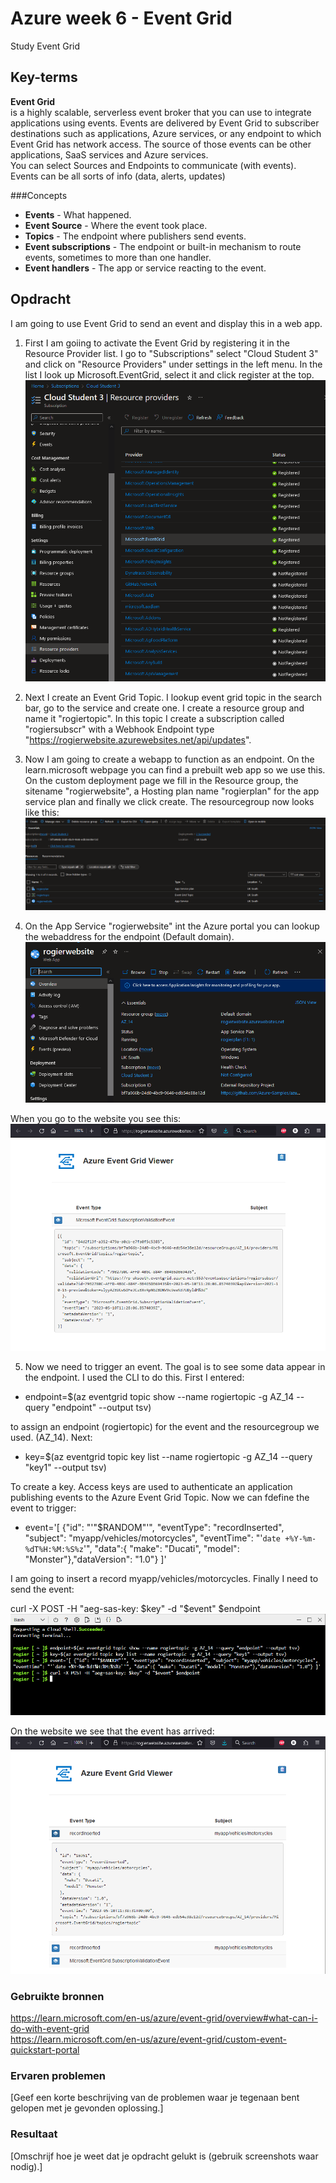 # Azure week 6 - Event Grid
Study Event Grid  

## Key-terms
**Event Grid**  
is a highly scalable, serverless event broker that you can use to integrate applications using events. Events are delivered by Event Grid to subscriber destinations such as applications, Azure services, or any endpoint to which Event Grid has network access. The source of those events can be other applications, SaaS services and Azure services.  
You can select Sources and Endpoints to communicate (with events). Events can be all sorts of info (data, alerts, updates)

###Concepts
- **Events** - What happened.  
- **Event Source** - Where the event took place.  
- **Topics** - The endpoint where publishers send events.  
- **Event subscriptions** - The endpoint or built-in mechanism to route events, sometimes to more than one handler.  
- **Event handlers** - The app or service reacting to the event.  


## Opdracht
I am going to use Event Grid to send an event and display this in a web app. 
1. First I am goiing to activate the Event Grid by registering it in the Resource Provider list. I go to "Subscriptions" select "Cloud Student 3" and click on "Resource Providers" under settings in the left menu. In the list I look up Microsoft.EventGrid, select it and click register at the top.  
![](https://github.com/techgrounds/techgrounds-Rogier1978/blob/main/00_includes/07_Azure_03/AZ_14%20-%2017%20eventgrid%20register.png)  


2. Next I create an Event Grid Topic. I lookup event grid topic in the search bar, go to the service and create one. I create a resource group and name it "rogiertopic". In this topic I create a subscription called "rogiersubscr" with a Webhook Endpoint type "https://rogierwebsite.azurewebsites.net/api/updates".

3. Now I am going to create a webapp to function as an endpoint. On the learn.microsoft webpage you can find a prebuilt web app so we use this. On the custom deployment page we fill in the Resource group, the sitename "rogierwebsite", a Hosting plan name "rogierplan" for the app service plan and finally we click create. The resourcegroup now looks like this:  
![](https://github.com/techgrounds/techgrounds-Rogier1978/blob/main/00_includes/07_Azure_03/AZ_14%20-%2018%20resource%20group.png)    
  
4. On the App Service "rogierwebsite" int the Azure portal you can lookup the webaddress for the endpoint (Default domain).  
![](https://github.com/techgrounds/techgrounds-Rogier1978/blob/main/00_includes/07_Azure_03/AZ_14%20-%2019%20rogierwebsite.png)  

When you go to the website you see this:  
![](https://github.com/techgrounds/techgrounds-Rogier1978/blob/main/00_includes/07_Azure_03/AZ_14%20-%2020%20event%20grid%20webpage%201.png)  

5. Now we need to trigger an event. The goal is to see some data appear in the endpoint. I used the CLI to do this. First I entered:  
  
- endpoint=$(az eventgrid topic show --name rogiertopic -g AZ_14 --query "endpoint" --output tsv)
  
to assign an endpoint (rogiertopic) for the event and the resourcegroup we used. (AZ_14).
Next:  
  
- key=$(az eventgrid topic key list --name rogiertopic -g AZ_14 --query "key1" --output tsv)  
  
To create a key. Access keys are used to authenticate an application publishing events to the Azure Event Grid Topic. Now we can fdefine the event to trigger:  

- event='[ {"id": "'"$RANDOM"'", "eventType": "recordInserted", "subject": "myapp/vehicles/motorcycles", "eventTime": "'`date +%Y-%m-%dT%H:%M:%S%z`'", "data":{ "make": "Ducati", "model": "Monster"},"dataVersion": "1.0"} ]'  
  
I am going to insert a record myapp/vehicles/motorcycles. Finally I need to send the event:  

curl -X POST -H "aeg-sas-key: $key" -d "$event" $endpoint  
![](https://github.com/techgrounds/techgrounds-Rogier1978/blob/main/00_includes/07_Azure_03/AZ_14%20-%2021%20bash.png)  
  
On the website we see that the event has arrived:  
![](https://github.com/techgrounds/techgrounds-Rogier1978/blob/main/00_includes/07_Azure_03/AZ_14%20-%2022%20web%20finally.png)  





### Gebruikte bronnen
https://learn.microsoft.com/en-us/azure/event-grid/overview#what-can-i-do-with-event-grid  
https://learn.microsoft.com/en-us/azure/event-grid/custom-event-quickstart-portal  



### Ervaren problemen
[Geef een korte beschrijving van de problemen waar je tegenaan bent gelopen met je gevonden oplossing.]

### Resultaat
[Omschrijf hoe je weet dat je opdracht gelukt is (gebruik screenshots waar nodig).]
